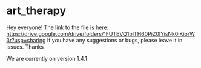 # art_therapy

Hey everyone!
The link to the file is here: https://drive.google.com/drive/folders/1FUTEVQ1bITH60PiZ0lYisNk0iKiorW3r?usp=sharing
If you have any suggestions or bugs, please leave it in issues. Thanks

We are currently on version 1.4.1
